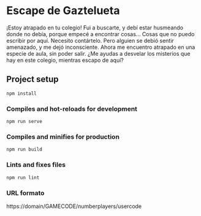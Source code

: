 # Escape de Gaztelueta

¡Estoy atrapado en tu colegio! Fui a buscarte, y debí estar husmeando donde no debía, porque empecé a encontrar cosas...
Cosas que no puedo escribir por aquí. Necesito contártelo. Pero alguien se debió sentir amenazado, y me dejó inconsciente.
Ahora me encuentro atrapado en una especie de aula, sin poder salir. ¿Me ayudas a desvelar los misterios que hay en este
colegio, mientras escapo de aquí?


## Project setup
```
npm install
```

### Compiles and hot-reloads for development
```
npm run serve
```

### Compiles and minifies for production
```
npm run build
```

### Lints and fixes files
```
npm run lint
```

### URL formato

https://domain/GAMECODE/numberplayers/usercode

